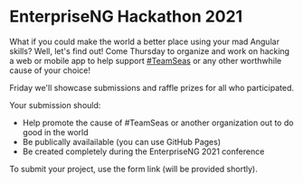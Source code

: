 # EnterpriseNG Hackathon 2021

What if you could make the world a better place using your mad Angular skills? Well, let's find out!
Come Thursday to organize and work on hacking a web or mobile app to help support [#TeamSeas](https://teamseas.org/) or any other worthwhile cause of your choice!

Friday we'll showcase submissions and raffle prizes for all who participated.

Your submission should:

* Help promote the cause of #TeamSeas or another organization out to do good in the world
* Be publically availailable (you can use GitHub Pages)
* Be created completely during the EnterpriseNG 2021 conference

To submit your project, use the form link (will be provided shortly).

